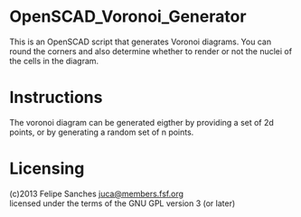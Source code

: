 # OpenSCAD_Voronoi_Generator
This is an OpenSCAD script that generates Voronoi diagrams. You can round the corners and also determine whether to render or not the nuclei of the cells in the diagram.

# Instructions
The voronoi diagram can be generated eigther by providing a set of 2d points, or by generating a random set of n points.

# Licensing
(c)2013 Felipe Sanches <juca@members.fsf.org>  
licensed under the terms of the GNU GPL version 3 (or later)

